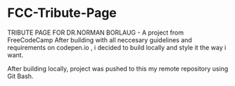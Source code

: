# FCC-Tribute-Page
TRIBUTE PAGE FOR DR.NORMAN BORLAUG - A project from FreeCodeCamp 
After building with all neccesary guidelines and requirements on codepen.io , 
i decided to build locally and style it the way i want.

After building locally, project was pushed to this my remote repository using Git Bash.
